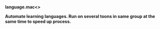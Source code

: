 <b>language.mac<>

Automate learning languages. Run on several toons in same group at the same time to speed up process.
